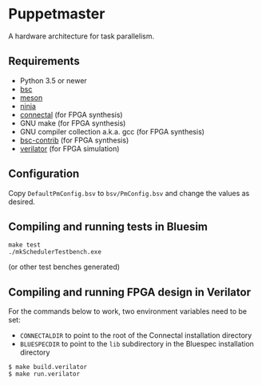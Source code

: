 Puppetmaster
============
A hardware architecture for task parallelism.

Requirements
------------
- Python 3.5 or newer
- [bsc](https://github.com/B-Lang-org/bsc)
- [meson](https://mesonbuild.com/)
- [ninja](https://ninja-build.org/)
- [connectal](http://www.connectal.org/) (for FPGA synthesis)
- GNU make (for FPGA synthesis)
- GNU compiler collection a.k.a. gcc (for FPGA synthesis)
- [bsc-contrib](https://github.com/B-Lang-org/bsc-contrib) (for FPGA synthesis)
- [verilator](https://www.veripool.org/wiki/verilator)  (for FPGA simulation)

Configuration
-------------
Copy `DefaultPmConfig.bsv` to `bsv/PmConfig.bsv` and change the values as desired.

Compiling and running tests in Bluesim
--------------------------------------
```
make test
./mkSchedulerTestbench.exe
```
(or other test benches generated)

Compiling and running FPGA design in Verilator
----------------------------------------------
For the commands below to work, two environment variables need to be set:
- `CONNECTALDIR` to point to the root of the Connectal installation directory
- `BLUESPECDIR` to point to the `lib` subdirectory in the Bluespec installation directory

```
$ make build.verilator
$ make run.verilator
```
